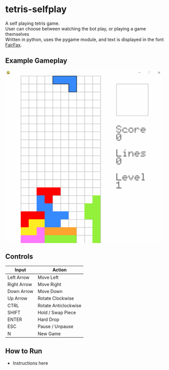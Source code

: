 # tetris-selfplay
A self playing tetris game. <br/>
User can choose between watching the bot play, or playing a game themselves<br/>
Written in python, uses the pygame module, and text is displayed in the font [FairFax](https://github.com/kreativekorp/open-relay/tree/master/Fairfax).

## **Example Gameplay**
<p align="Left">
<img align="center" src="/examples/gameplay.gif" alt="My awful tetris gameplay" title="My awful tetris gameplay" width="500"><br \>
</p>

## **Controls** 
| Input         | Action               |
| ------------- | -------------------- |
| Left Arrow    | Move Left            |
| Right Arrow   | Move Right           |
| Down Arrow    | Move Down            |
| Up Arrow      | Rotate Clockwise     |
| CTRL          | Rotate Anticlockwise |
| SHIFT         | Hold / Swap Piece    |
| ENTER         | Hard Drop            |
| ESC           | Pause / Unpause      |
| N             | New Game             |

 ## How to Run
  - Instructions here
